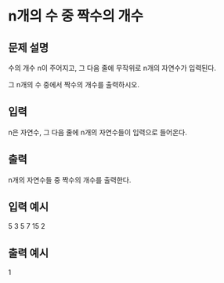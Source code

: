 # n개의 수 중 짝수의 개수
## 문제 설명      
수의 개수 n이 주어지고, 그 다음 줄에 무작위로 n개의 자연수가 입력된다.

그 n개의 수 중에서 짝수의 개수를 출력하시오.

## 입력
n은 자연수, 그 다음 줄에 n개의 자연수들이 입력으로 들어온다.

## 출력
n개의 자연수들 중 짝수의 개수를 출력한다.

## 입력 예시   
5
3 5 7 15 2

## 출력 예시
1